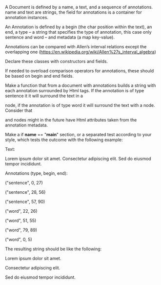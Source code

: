 A Document is defined by a name, a text, and a sequence of annotations. name and text are strings, the field for annotations is a container for annotation instances. 

An Annotation is defined by a begin (the char position within the text), an end, a type – a string that specifies the type of annotation, this case only sentence and word – and metadata (a map key-value).

Annotations can be compared with Allen’s interval relations except the overlapping one (https://en.wikipedia.org/wiki/Allen%27s_interval_algebra)


Declare these classes with constructors and fields. 

If needed to overload comparison operators for annotations, these should be based on begin and end fields.


Make a function that from a document with annotations builds a string with each annotation surrounded by Html tags. If the annotation is of type sentence it it will surround the text in a <p> node, if the annotation is of type word it will surround the text with a <span> node. Consider that <p> and <span> nodes might in the future have Html attributes taken from the annotation metadata.


Make a if __name__ == "__main__" section, or a separated test according to your style, which tests the outcome with the following example:


Text:

Lorem ipsum dolor sit amet. Consectetur adipiscing elit. Sed do eiusmod tempor incididunt.


Annotations (type, begin, end):

("sentence", 0, 27)

("sentence", 28, 56)

("sentence", 57, 90)

("word", 22, 26)

("word", 51, 55)

("word", 79, 89)

("word", 0, 5)


The resulting string should be like the following:

<p><span>Lorem</span> ipsum dolor sit <span>amet</span>.</p><p>Consectetur adipiscing <span>elit</span>.</p><p>Sed do eiusmod tempor <span>incididunt</span>.</p>
